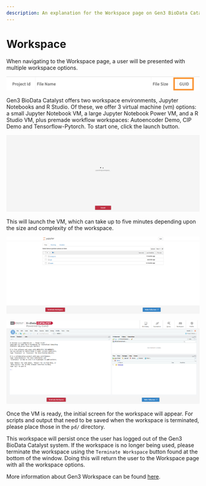 ```yaml
---
description: An explanation for the Workspace page on Gen3 BioData Catalyst.
---
```


# Workspace

When navigating to the Workspace page, a user will be presented with multiple workspace options.

![Gen3 BioData Catalyst Workspace Page.](../../.gitbook/assets/image%20%2819%29.png)

Gen3 BioData Catalyst offers two workspace environments, Jupyter Notebooks and R Studio. Of these, we offer 3 virtual machine \(vm\) options: a small Jupyter Notebook VM, a large Jupyter Notebook Power VM, and a R Studio VM, plus premade workflow workspaces: Autoencoder Demo, CIP Demo and Tensorflow-Pytorch. To start one, click the launch button.

![The launch screen.](../../.gitbook/assets/image%20%2815%29.png)

This will launch the VM, which can take up to five minutes depending upon the size and complexity of the workspace.

![The initial workspace for Jupyter Notebooks.](../../.gitbook/assets/image%20%2830%29.png)

![The initial workspace for R Studio.](../../.gitbook/assets/image%20%2833%29.png)

Once the VM is ready, the initial screen for the workspace will appear. For scripts and output that need to be saved when the workspace is terminated, please place those in the `pd/` directory. 

This workspace will persist once the user has logged out of the Gen3 BioData Catalyst system. If the workspace is no longer being used, please terminate the workspace using the `Terminate Workspace` button found at the bottom of the window. Doing this will return the user to the Workspace page with all the workspace options. 

More information about Gen3 Workspace can be found [here](https://gen3.org/resources/user/analyze-data/).

